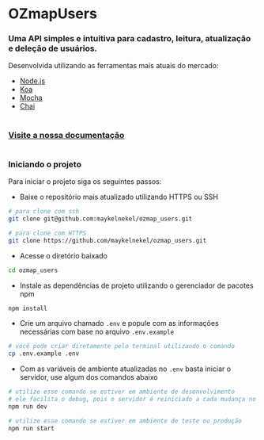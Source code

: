 # OZmapUsers

### Uma API simples e intuitiva para cadastro, leitura, atualização e deleção de usuários.

Desenvolvida utilizando as ferramentas mais atuais do mercado:

- [Node.js](https://nodejs.org/en)
- [Koa](https://nodejs.org/en)
- [Mocha](https://mochajs.org/)
- [Chai](https://www.chaijs.com/)

#
### [Visite a nossa documentação](https://maykelnekel.github.io/ozmap_users/)
#
### Iniciando o projeto

Para iniciar o projeto siga os seguintes passos:

- Baixe o repositório mais atualizado utilizando HTTPS ou SSH

```sh
# para clone com ssh
git clone git@github.com:maykelnekel/ozmap_users.git
```

```sh
# para clone com HTTPS
git clone https://github.com/maykelnekel/ozmap_users.git
```

- Acesse o diretório baixado

```sh
cd ozmap_users
```

- Instale as dependências de projeto utilizando o gerenciador de pacotes npm

```sh
npm install
```

- Crie um arquivo chamado `.env` e popule com as informações necessárias com base no arquivo `.env.example`

```sh
# você pode criar diretamente pelo terminal utilizando o comando
cp .env.example .env
```

- Com as variáveis de ambiente atualizadas no `.env` basta iniciar o servidor, use algum dos comandos abaixo

```sh
# utilize esse comando se estiver em ambiente de desenvolvimento
# ele facilita o debug, pois o servidor é reiniciado a cada mudança no código
npm run dev
```

```sh
# utilize esse comando se estiver em ambiente de teste ou produção
npm run start
```
